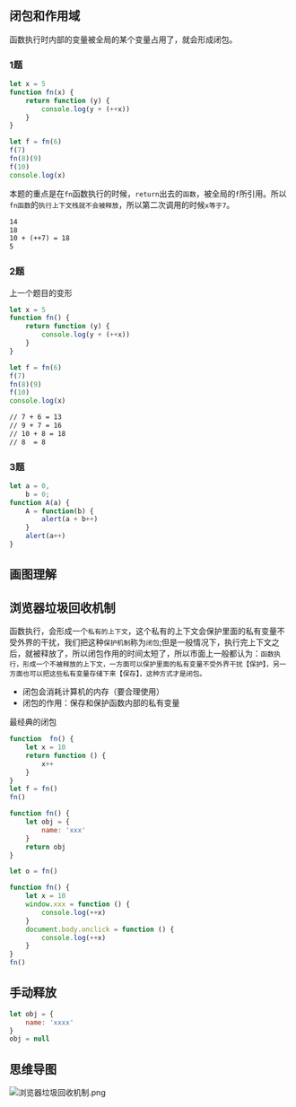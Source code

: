 ## 闭包和作用域
函数执行时内部的变量被全局的某个变量占用了，就会形成闭包。
### 1题
```javascript
let x = 5
function fn(x) {
    return function (y) {
        console.log(y + (++x))
    }
}

let f = fn(6)
f(7)  
fn(8)(9) 
f(10)     
console.log(x)  
```
本题的重点是在`fn`函数执行的时候，`return`出去的`函数`，被全局的`f`所引用。所以`fn函数`的`执行上下文栈就不会被释放`，所以第二次调用的时候`x等于7`。
```txt
14
18
10 + (++7) = 18
5
```

### 2题
上一个题目的变形
```javascript
let x = 5
function fn() {
    return function (y) {
        console.log(y + (++x))
    }
}

let f = fn(6)
f(7)  
fn(8)(9) 
f(10)     
console.log(x)
```
```txt
// 7 + 6 = 13
// 9 + 7 = 16
// 10 + 8 = 18
// 8  = 8
```

### 3题

```javascript
let a = 0,
    b = 0;
function A(a) {
    A = function(b) {
        alert(a + b++)
    }
    alert(a++)
}
```



## 画图理解







## 浏览器垃圾回收机制

函数执行，会形成一个`私有的上下文`，这个私有的上下文会保护里面的私有变量不受外界的干扰，我们把这种`保护机制`称为`闭包`;但是一般情况下，执行完上下文之后，就被释放了，所以闭包作用的时间太短了，所以市面上一般都认为：`函数执行，形成一个不被释放的上下文，一方面可以保护里面的私有变量不受外界干扰【保护】，另一方面也可以把这些私有变量存储下来【保存】，这种方式才是闭包。`

+ 闭包会消耗计算机的内存（要合理使用）
+ 闭包的作用：保存和保护函数内部的私有变量

最经典的闭包

```javascript
function  fn() {
    let x = 10
    return function () {
        x++
    }
}
let f = fn()
fn()
```

```javascript
function fn() {
    let obj = {
        name: 'xxx'
    }
    return obj
}

let o = fn()
```
```javascript
function fn() {
    let x = 10
    window.xxx = function () {
        console.log(++x)
    }
    document.body.onclick = function () {
        console.log(++x)
    }
}
fn()
```


## 手动释放

```javascript
let obj = {
    name: 'xxxx'
}
obj = null 
```

## 思维导图

![浏览器垃圾回收机制.png](https://p1-juejin.byteimg.com/tos-cn-i-k3u1fbpfcp/16f03ef648e047c1b6ba6e9ee53a58ee~tplv-k3u1fbpfcp-watermark.image?)

